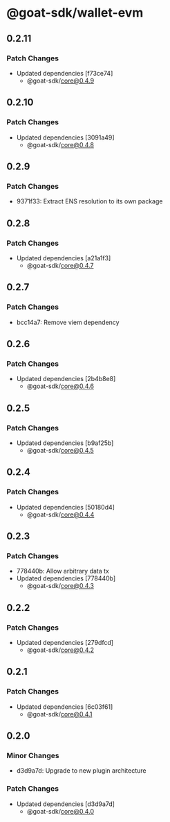 # @goat-sdk/wallet-evm

## 0.2.11

### Patch Changes

- Updated dependencies [f73ce74]
  - @goat-sdk/core@0.4.9

## 0.2.10

### Patch Changes

- Updated dependencies [3091a49]
  - @goat-sdk/core@0.4.8

## 0.2.9

### Patch Changes

- 9371f33: Extract ENS resolution to its own package

## 0.2.8

### Patch Changes

- Updated dependencies [a21a1f3]
  - @goat-sdk/core@0.4.7

## 0.2.7

### Patch Changes

- bcc14a7: Remove viem dependency

## 0.2.6

### Patch Changes

- Updated dependencies [2b4b8e8]
  - @goat-sdk/core@0.4.6

## 0.2.5

### Patch Changes

- Updated dependencies [b9af25b]
  - @goat-sdk/core@0.4.5

## 0.2.4

### Patch Changes

- Updated dependencies [50180d4]
  - @goat-sdk/core@0.4.4

## 0.2.3

### Patch Changes

- 778440b: Allow arbitrary data tx
- Updated dependencies [778440b]
  - @goat-sdk/core@0.4.3

## 0.2.2

### Patch Changes

- Updated dependencies [279dfcd]
  - @goat-sdk/core@0.4.2

## 0.2.1

### Patch Changes

- Updated dependencies [6c03f61]
  - @goat-sdk/core@0.4.1

## 0.2.0

### Minor Changes

- d3d9a7d: Upgrade to new plugin architecture

### Patch Changes

- Updated dependencies [d3d9a7d]
  - @goat-sdk/core@0.4.0
